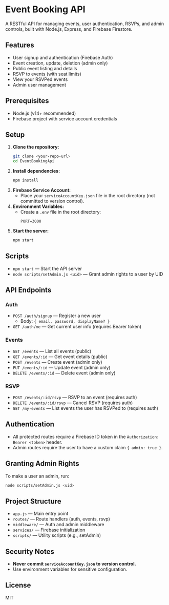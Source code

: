 # Event Booking API

A RESTful API for managing events, user authentication, RSVPs, and admin controls, built with Node.js, Express, and Firebase Firestore.

## Features
- User signup and authentication (Firebase Auth)
- Event creation, update, deletion (admin only)
- Public event listing and details
- RSVP to events (with seat limits)
- View your RSVPed events
- Admin user management

## Prerequisites
- Node.js (v14+ recommended)
- Firebase project with service account credentials

## Setup
1. **Clone the repository:**
   ```bash
   git clone <your-repo-url>
   cd EventBookingApi
   ```
2. **Install dependencies:**
   ```bash
   npm install
   ```
3. **Firebase Service Account:**
   - Place your `serviceAccountKey.json` file in the root directory (not committed to version control).
4. **Environment Variables:**
   - Create a `.env` file in the root directory:
     ```env
     PORT=3000
     ```
5. **Start the server:**
   ```bash
   npm start
   ```

## Scripts
- `npm start` — Start the API server
- `node scripts/setAdmin.js <uid>` — Grant admin rights to a user by UID

## API Endpoints

### Auth
- `POST /auth/signup` — Register a new user
  - Body: `{ email, password, displayName? }`
- `GET /auth/me` — Get current user info (requires Bearer token)

### Events
- `GET /events` — List all events (public)
- `GET /events/:id` — Get event details (public)
- `POST /events` — Create event (admin only)
- `PUT /events/:id` — Update event (admin only)
- `DELETE /events/:id` — Delete event (admin only)

### RSVP
- `POST /events/:id/rsvp` — RSVP to an event (requires auth)
- `DELETE /events/:id/rsvp` — Cancel RSVP (requires auth)
- `GET /my-events` — List events the user has RSVPed to (requires auth)

## Authentication
- All protected routes require a Firebase ID token in the `Authorization: Bearer <token>` header.
- Admin routes require the user to have a custom claim `{ admin: true }`.

## Granting Admin Rights
To make a user an admin, run:
```bash
node scripts/setAdmin.js <uid>
```

## Project Structure
- `app.js` — Main entry point
- `routes/` — Route handlers (auth, events, rsvp)
- `middleware/` — Auth and admin middleware
- `services/` — Firebase initialization
- `scripts/` — Utility scripts (e.g., setAdmin)

## Security Notes
- **Never commit `serviceAccountKey.json` to version control.**
- Use environment variables for sensitive configuration.

## License
MIT 